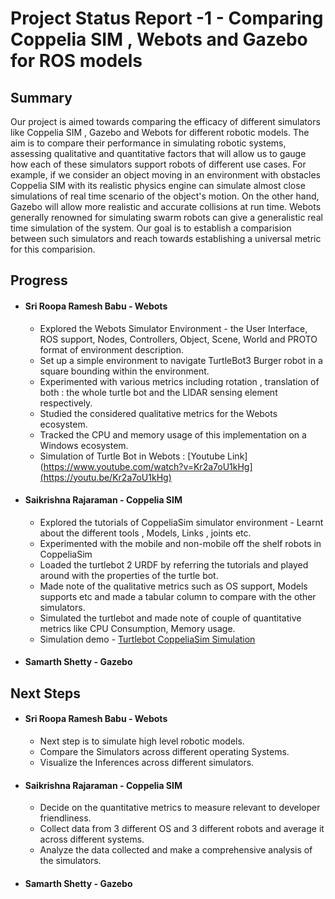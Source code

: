 # Project Status Report -1 - Comparing Coppelia SIM , Webots and Gazebo for ROS models

## Summary 


Our project is aimed towards comparing the efficacy of different simulators like Coppelia SIM , Gazebo and Webots for different robotic models. The aim is to compare their performance in simulating robotic systems, assessing qualitative and quantitative factors that will allow us to gauge how each of these simulators support robots of different use cases. For example, if we consider an object moving in an environment with obstacles Coppelia SIM with its realistic physics engine can simulate almost close simulations of real time scenario of the object's motion. On the other hand, Gazebo will allow more realistic and accurate collisions at run time. Webots generally renowned for simulating swarm robots can give a generalistic real time simulation of the system. Our goal is to establish a comparision between such simulators and reach towards establishing a universal metric for this comparision.  


## Progress

* #### Sri Roopa Ramesh Babu - Webots
    * Explored the Webots Simulator Environment - the User Interface, ROS support, Nodes, Controllers, Object, Scene, World and PROTO format of environment description.
    * Set up a simple environment to navigate TurtleBot3 Burger robot in a square bounding within the environment.
    * Experimented with various metrics including rotation , translation of both : the whole turtle bot and the LIDAR sensing element respectively.
    * Studied the considered qualitative metrics for the Webots ecosystem.
    * Tracked the CPU and memory usage of this implementation on a Windows ecosystem.
    * Simulation of Turtle Bot in Webots : [Youtube Link](https://www.youtube.com/watch?v=Kr2a7oU1kHg](https://youtu.be/Kr2a7oU1kHg)

* #### Saikrishna Rajaraman - Coppelia SIM
   * Explored the tutorials of CoppeliaSim simulator environment - Learnt about the different tools , Models, Links , joints etc.
   * Experimented with the mobile and non-mobile off the shelf robots in CoppeliaSim
   * Loaded the turtlebot 2 URDF by referring the tutorials and played around with the properties of the turtle bot.
   * Made note of the qualitative metrics such as OS support, Models supports etc and made a tabular column to compare with the other simulators.
   * Simulated the turtlebot and made note of couple of quantitative metrics like CPU Consumption, Memory usage.
   * Simulation demo - [Turtlebot CoppeliaSim Simulation](https://youtu.be/XnH3cdLI9Hk)

* #### Samarth Shetty - Gazebo 

## Next Steps

* #### Sri Roopa Ramesh Babu - Webots
    * Next step is to simulate high level robotic models. 
    * Compare the Simulators across different operating Systems.
    * Visualize the Inferences across different simulators.
* #### Saikrishna Rajaraman - Coppelia SIM
    * Decide on the quantitative metrics to measure relevant to developer friendliness.
    * Collect data from 3 different OS and 3 different robots and average it across different systems.
    * Analyze the data collected and make a comprehensive analysis of the simulators. 
* #### Samarth Shetty - Gazebo 
